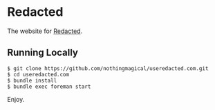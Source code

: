 # Redacted

The website for [Redacted](https://itunes.apple.com/app/redacted/id984968384?mt=12&uo=6&amp;at=1l3vmtU&ct=).

## Running Locally

    $ git clone https://github.com/nothingmagical/useredacted.com.git
    $ cd useredacted.com
    $ bundle install
    $ bundle exec foreman start

Enjoy.
